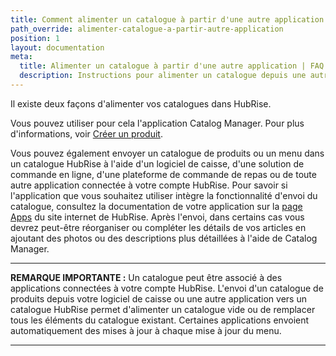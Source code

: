 ```yaml
---
title: Comment alimenter un catalogue à partir d'une autre application ?
path_override: alimenter-catalogue-a-partir-autre-application
position: 1
layout: documentation
meta:
  title: Alimenter un catalogue à partir d'une autre application | FAQ Catalog Manager | HubRise
  description: Instructions pour alimenter un catalogue depuis une autre appli vers HubRise. Catalog Manager, appli HubRise pour consulter et modifier vos catalogues HubRise, et les synchroniser avec votre logiciel de caisse et d'autres systèmes.
---
```


Il existe deux façons d'alimenter vos catalogues dans HubRise.

Vous pouvez utiliser pour cela l'application Catalog Manager. Pour plus d'informations, voir [Créer un produit](/apps/catalog-manager/products#create).

Vous pouvez également envoyer un catalogue de produits ou un menu dans un catalogue HubRise à l'aide d'un logiciel de caisse, d'une solution de commande en ligne, d'une plateforme de commande de repas ou de toute autre application connectée à votre compte HubRise. Pour savoir si l'application que vous souhaitez utiliser intègre la fonctionnalité d'envoi du catalogue, consultez la documentation de votre application sur la [page Apps](https://www.hubrise.com/apps) du site internet de HubRise. Après l'envoi, dans certains cas vous devrez peut-être réorganiser ou compléter les détails de vos articles en ajoutant des photos ou des descriptions plus détaillées à l'aide de Catalog Manager.

***

**REMARQUE IMPORTANTE :** Un catalogue peut être associé à des applications connectées à votre compte HubRise. L'envoi d'un catalogue de produits depuis votre logiciel de caisse ou une autre application vers un catalogue HubRise permet d'alimenter un catalogue vide ou de remplacer tous les éléments du catalogue existant. Certaines applications envoient automatiquement des mises à jour à chaque mise à jour du menu.

***
